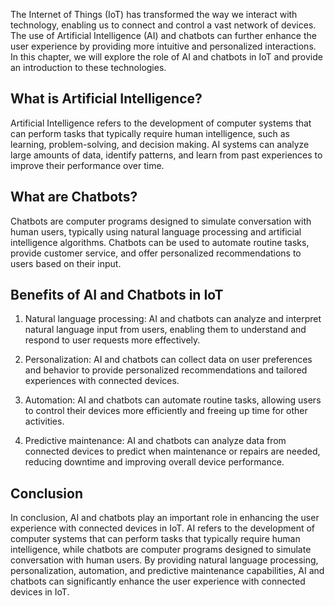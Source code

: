 
The Internet of Things (IoT) has transformed the way we interact with technology, enabling us to connect and control a vast network of devices. The use of Artificial Intelligence (AI) and chatbots can further enhance the user experience by providing more intuitive and personalized interactions. In this chapter, we will explore the role of AI and chatbots in IoT and provide an introduction to these technologies.

What is Artificial Intelligence?
--------------------------------

Artificial Intelligence refers to the development of computer systems that can perform tasks that typically require human intelligence, such as learning, problem-solving, and decision making. AI systems can analyze large amounts of data, identify patterns, and learn from past experiences to improve their performance over time.

What are Chatbots?
------------------

Chatbots are computer programs designed to simulate conversation with human users, typically using natural language processing and artificial intelligence algorithms. Chatbots can be used to automate routine tasks, provide customer service, and offer personalized recommendations to users based on their input.

Benefits of AI and Chatbots in IoT
----------------------------------

1. Natural language processing: AI and chatbots can analyze and interpret natural language input from users, enabling them to understand and respond to user requests more effectively.

2. Personalization: AI and chatbots can collect data on user preferences and behavior to provide personalized recommendations and tailored experiences with connected devices.

3. Automation: AI and chatbots can automate routine tasks, allowing users to control their devices more efficiently and freeing up time for other activities.

4. Predictive maintenance: AI and chatbots can analyze data from connected devices to predict when maintenance or repairs are needed, reducing downtime and improving overall device performance.

Conclusion
----------

In conclusion, AI and chatbots play an important role in enhancing the user experience with connected devices in IoT. AI refers to the development of computer systems that can perform tasks that typically require human intelligence, while chatbots are computer programs designed to simulate conversation with human users. By providing natural language processing, personalization, automation, and predictive maintenance capabilities, AI and chatbots can significantly enhance the user experience with connected devices in IoT.
